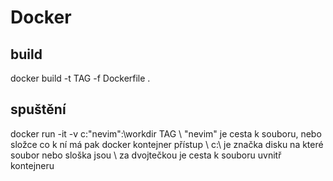 # Docker

## build

docker build -t TAG -f Dockerfile .

## spuštění

docker run -it -v c:\"nevim":\workdir TAG
\\ "nevim" je cesta k souboru, nebo složce co k ní má pak docker kontejner přístup
\\ c:\ je značka disku na které soubor nebo sloška jsou
\\ za dvojtečkou je cesta k souboru uvnitř kontejneru
